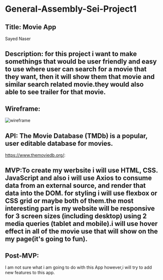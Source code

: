 # General-Assembly-Sei-Project1
## Title: Movie App
Sayed Naser
## Description: for this project i want to make somethings that would be user friendly and easy to use where user can search for a movie that they want, then it will show them that movie and similar search related movie.they would also able to see trailer for that movie.

## Wireframe:

![wireframe](https://imgur.com/4hjkn7N.jpg)


## API: The Movie Database (TMDb) is a popular, user editable database for movies.
https://www.themoviedb.org/:

## MVP:To create my werbsite i will use HTML, CSS. JavaScript and also i will use Axios to consume data from an external source, and render that data into the DOM. for styling i will use flexbox or CSS grid or maybe both of them.the most interesting part is my website will be  responsive for 3 screen sizes (including desktop) using 2 media queries (tablet and mobile).i will use hover effect in all of the movie use that will show on the my page(it's going to fun). 


## Post-MVP:
I am not sure what i am going to do with this App however,i will try to add new features to this app.